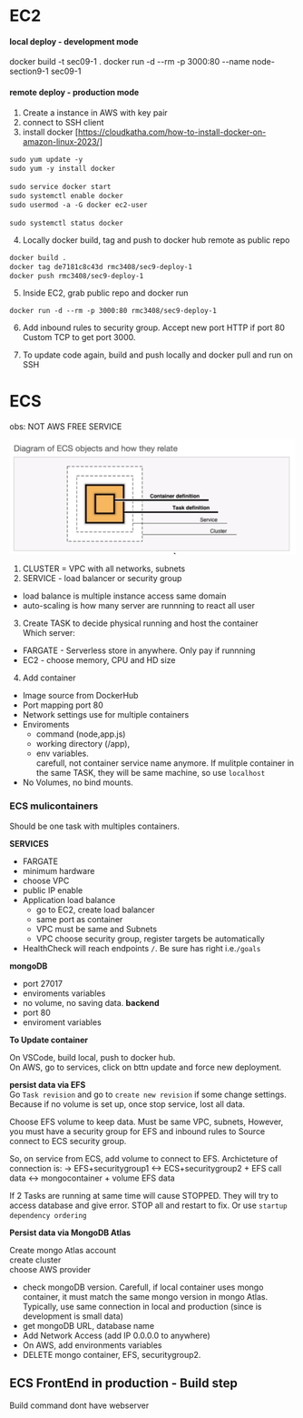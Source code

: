 
# EC2

#### local deploy - development mode
docker build -t sec09-1 . 
docker run -d --rm -p 3000:80 --name node-section9-1 sec09-1

#### remote deploy - production mode
1. Create a instance in AWS with key pair
2. connect to SSH client
3. install docker [https://cloudkatha.com/how-to-install-docker-on-amazon-linux-2023/]
```
sudo yum update -y
sudo yum -y install docker

sudo service docker start
sudo systemctl enable docker
sudo usermod -a -G docker ec2-user

sudo systemctl status docker
```

4. Locally docker build, tag and push to docker hub remote as public repo
```
docker build .
docker tag de7181c8c43d rmc3408/sec9-deploy-1
docker push rmc3408/sec9-deploy-1
```

5. Inside EC2, grab public repo and docker run
```
docker run -d --rm -p 3000:80 rmc3408/sec9-deploy-1
```

6. Add inbound rules to security group. Accept new port
HTTP if port 80
Custom TCP to get port 3000.

7. To update code again, build and push locally and docker pull and run on SSH


# ECS
obs: NOT AWS FREE SERVICE

![ECS diagram](image.png)

1) CLUSTER = VPC with all networks, subnets
2) SERVICE - load balancer or security group
  - load balance is multiple instance access same domain
  - auto-scaling is how many server are runnning to react all user
3) Create TASK to decide physical running and host the container \
  Which server: 
  - FARGATE - Serverless store in anywhere. Only pay if runnning
  - EC2 - choose memory, CPU and HD size
4) Add container 
  - Image source from DockerHub
  - Port mapping port 80
  - Network settings use for multiple containers
  - Enviroments 
    - command (node,app.js)
    - working directory (/app),
    - env variables. \
    carefull, not container service name anymore.
    If mulitple container in the same TASK, they will be same machine, so use `localhost`
  - No Volumes, no bind mounts.


### ECS mulicontainers

Should be one task with multiples containers.

__SERVICES__
  - FARGATE
  - minimum hardware
  - choose VPC
  - public IP enable
  - Application load balance 
    - go to EC2, create load balancer
    - same port as container
    - VPC must be same and Subnets
    - VPC choose security group, register targets be automatically
  - HealthCheck will reach endpoints `/`. Be sure has right i.e.`/goals` 
  
__mongoDB__
  - port 27017
  - enviroments variables
  - no volume, no saving data.
__backend__
  - port 80
  - enviroment variables


__To Update container__

On VSCode, build local, push to docker hub. \
On AWS, go to services, click on bttn update and force new deployment.

**persist data via EFS** \
Go `Task revision` and go to `create new revision` if some change settings. Because if no volume is set up, once stop service, lost all data.

Choose EFS volume to keep data. Must be same VPC, subnets, However, you must have a security group for EFS and inbound rules to Source connect to ECS security group.

So, on service from ECS, add volume to connect to EFS. Archicteture of connection is: ->
EFS+securitygroup1 <-> 
ECS+securitygroup2 + EFS call data <->
mongocontainer + volume EFS data

If 2 Tasks are running at same time will cause STOPPED. They will try to access database and give error. STOP all and restart to fix. Or use `startup dependency ordering`


**Persist data via MongoDB Atlas**

Create mongo Atlas account \
create cluster \
choose AWS provider
- check mongoDB version. Carefull, if local container uses mongo container, it must match the same mongo version in mongo Atlas. Typically, use same connection in local and production (since is development is small data)
- get mongoDB URL, database name
- Add Network Access (add IP 0.0.0.0 to anywhere)
- On AWS, add environments variables
- DELETE mongo container, EFS, securitygroup2.  


## ECS FrontEnd in production - Build step

Build command dont have webserver

